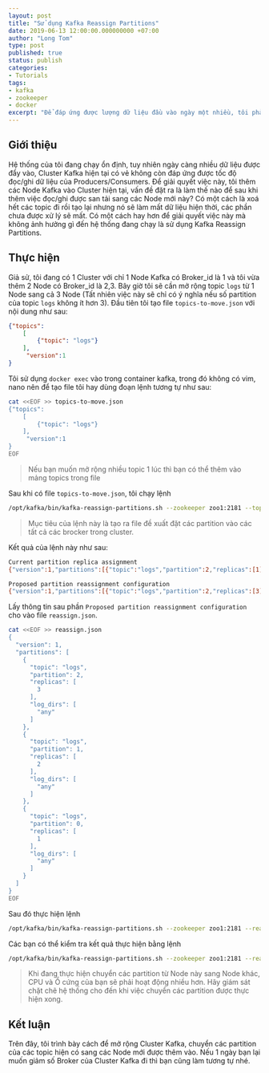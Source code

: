 ```yaml
---
layout: post
title: "Sử dụng Kafka Reassign Partitions"
date: 2019-06-13 12:00:00.000000000 +07:00
author: "Long Tom"
type: post
published: true
status: publish
categories: 
- Tutorials
tags:
- kafka
- zookeeper
- docker
excerpt: "Để đáp ứng được lượng dữ liệu đầu vào ngày một nhiều, tôi phải thêm một vài Node Kafka vào Cluster hiện tại, khi đó tôi sử dụng Kafka Reassign Partitions để thêm các Node vào mà không ảnh hưởng đến hệ thống đang chạy"
---
```


## Giới thiệu

Hệ thống của tôi đang chạy ổn định, tuy nhiên ngày càng nhiều dữ liệu được đẩy vào, Cluster Kafka hiện tại có vẻ không còn đáp ứng được tốc độ đọc/ghi dữ liệu của Producers/Consumers. Để giải quyết việc này, tôi thêm các Node Kafka vào Cluster hiện tại, vấn đề đặt ra là làm thế nào để sau khi thêm việc đọc/ghi được san tải sang các Node mới này? Có một cách là xoá hết các topic đi rồi tạo lại nhưng nó sẽ làm mất dữ liệu hiện thời, các phần chưa được xử lý sẽ mất. Có một cách hay hơn để giải quyết việc này mà không ảnh hưởng gì đến hệ thống đang chạy là sử dụng Kafka Reassign Partitions.

## Thực hiện

Giả sử, tôi đang có 1 Cluster với chỉ 1 Node Kafka có Broker_id là 1 và tôi vừa thêm 2 Node có Broker_id là 2,3. Bây giờ tôi sẽ cần mở rộng topic ```logs``` từ 1 Node sang cả 3 Node (Tất nhiên việc này sẽ chỉ có ý nghĩa nếu số partition của topic ```logs``` không ít hơn 3).
Đầu tiên tôi tạo file ```topics-to-move.json``` với nội dung như sau:

```json
{"topics":
    [
        {"topic": "logs"}
    ],
     "version":1
}
```

Tôi sử dụng ```docker exec``` vào trong container kafka, trong đó không có vim, nano nên để tạo file tôi hay dùng đoạn lệnh tương tự như sau:

```bash
cat <<EOF >> topics-to-move.json
{"topics":
    [
        {"topic": "logs"}
    ],
     "version":1
}
EOF
```

> Nếu bạn muốn mở rộng nhiều topic 1 lúc thì bạn có thể thêm vào mảng topics trong file

Sau khi có file ```topics-to-move.json```, tôi chạy lệnh

```bash
/opt/kafka/bin/kafka-reassign-partitions.sh --zookeeper zoo1:2181 --topics-to-move-json-file topics-to-move.json --broker-list "1,2,3" --generate
```

> Mục tiêu của lệnh này là tạo ra file đề xuất đặt các partition vào các tất cả các brocker trong cluster.

Kết quả của lệnh này như sau:

```bash
Current partition replica assignment
{"version":1,"partitions":[{"topic":"logs","partition":2,"replicas":[1],"log_dirs":["any"]},{"topic":"logs","partition":1,"replicas":[1],"log_dirs":["any"]},{"topic":"logs","partition":0,"replicas":[1],"log_dirs":["any"]}]}

Proposed partition reassignment configuration
{"version":1,"partitions":[{"topic":"logs","partition":2,"replicas":[3],"log_dirs":["any"]},{"topic":"logs","partition":1,"replicas":[2],"log_dirs":["any"]},{"topic":"logs","partition":0,"replicas":[1],"log_dirs":["any"]}]}
```

Lấy thông tin sau phần ```Proposed partition reassignment configuration``` cho vào file ```reassign.json```.

```bash
cat <<EOF >> reassign.json
{
  "version": 1,
  "partitions": [
    {
      "topic": "logs",
      "partition": 2,
      "replicas": [
        3
      ],
      "log_dirs": [
        "any"
      ]
    },
    {
      "topic": "logs",
      "partition": 1,
      "replicas": [
        2
      ],
      "log_dirs": [
        "any"
      ]
    },
    {
      "topic": "logs",
      "partition": 0,
      "replicas": [
        1
      ],
      "log_dirs": [
        "any"
      ]
    }
  ]
}
EOF
```

Sau đó thực hiện lệnh

```bash
/opt/kafka/bin/kafka-reassign-partitions.sh --zookeeper zoo1:2181 --reassignment-json-file reassign.json --execute
```

Các bạn có thể kiểm tra kết quả thực hiện bằng lệnh

```bash
/opt/kafka/bin/kafka-reassign-partitions.sh --zookeeper zoo1:2181 --reassignment-json-file reassign.json --verify
```

> Khi đang thực hiện chuyển các partition từ Node này sang Node khác, CPU và Ổ cứng của bạn sẽ phải hoạt động nhiều hơn. Hãy giám sát chặt chẽ hệ thống cho đến khi việc chuyển các partition được thực hiện xong.

## Kết luận

Trên đây, tôi trình bày cách để mở rộng Cluster Kafka, chuyển các partition của các topic hiện có sang các Node mới được thêm vào. Nếu 1 ngày bạn lại muốn giảm số Broker của Cluster Kafka đi thì bạn cũng làm tương tự nhé.
